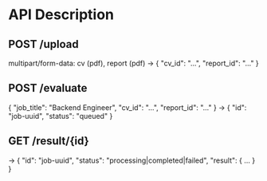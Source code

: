 ﻿# API Description

## POST /upload
multipart/form-data: cv (pdf), report (pdf)
→ { "cv_id": "...", "report_id": "..." }

## POST /evaluate
{ "job_title": "Backend Engineer", "cv_id": "...", "report_id": "..." }
→ { "id": "job-uuid", "status": "queued" }

## GET /result/{id}
→ { "id": "job-uuid", "status": "processing|completed|failed", "result": { ... } }